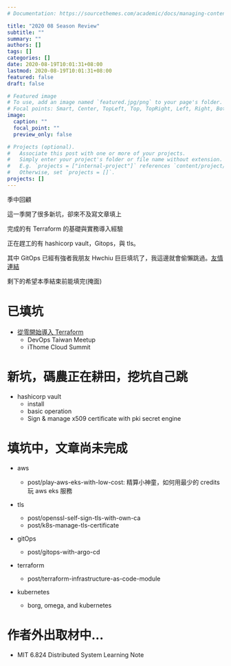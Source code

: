 ```yaml
---
# Documentation: https://sourcethemes.com/academic/docs/managing-content/

title: "2020 08 Season Review"
subtitle: ""
summary: ""
authors: []
tags: []
categories: []
date: 2020-08-19T10:01:31+08:00
lastmod: 2020-08-19T10:01:31+08:00
featured: false
draft: false

# Featured image
# To use, add an image named `featured.jpg/png` to your page's folder.
# Focal points: Smart, Center, TopLeft, Top, TopRight, Left, Right, BottomLeft, Bottom, BottomRight.
image:
  caption: ""
  focal_point: ""
  preview_only: false

# Projects (optional).
#   Associate this post with one or more of your projects.
#   Simply enter your project's folder or file name without extension.
#   E.g. `projects = ["internal-project"]` references `content/project/deep-learning/index.md`.
#   Otherwise, set `projects = []`.
projects: []
---
```


季中回顧

這一季開了很多新坑，卻來不及寫文章填上

完成的有 Terraform 的基礎與實務導入經驗

正在趕工的有 hashicorp vault，Gitops，與 tls。

其中 GitOps 已經有強者我朋友 Hwchiu 巨巨填坑了，我這邊就會偷懶跳過。[友情連結](https://hwchiu.com/)

剩下的希望本季結束前能填完(掩面)

# 已填坑

- [從零開始導入 Terraform](https://www.facebook.com/engineer.from.scratch/posts/185733642920123)
  - DevOps Taiwan Meetup
  - iThome Cloud Summit

# 新坑，碼農正在耕田，挖坑自己跳

- hashicorp vault
  - install
  - basic operation
  - Sign & manage x509 certificate with pki secret engine

# 填坑中，文章尚未完成

- aws
  - post/play-aws-eks-with-low-cost: 精算小神童，如何用最少的 credits 玩 aws eks 服務

- tls
  - post/openssl-self-sign-tls-with-own-ca
  - post/k8s-manage-tls-certificate

- gitOps
  - post/gitops-with-argo-cd

- terraform
  - post/terraform-infrastructure-as-code-module

- kubernetes
  - borg, omega, and kubernetes

# 作者外出取材中...

- MIT 6.824 Distributed System Learning Note
